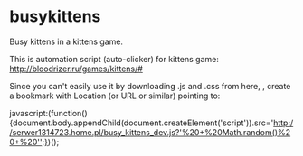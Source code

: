 # busykittens
Busy kittens in a kittens game.

This is automation script (auto-clicker) for kittens game: http://bloodrizer.ru/games/kittens/#

Since you can't easily use it by downloading .js and .css from here, , create a bookmark with Location (or URL or similar) pointing to:

javascript:(function(){document.body.appendChild(document.createElement('script')).src='http://serwer1314723.home.pl/busy_kittens_dev.js?'%20+%20Math.random()%20+%20'';})();

